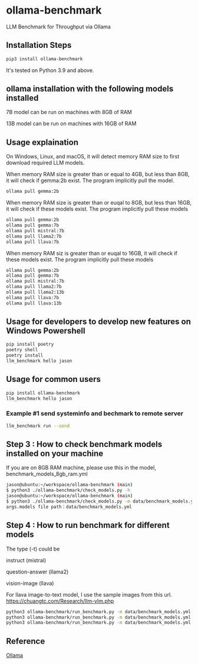 # ollama-benchmark
LLM Benchmark for Throughput via Ollama

## Installation Steps
```bash
pip3 install ollama-benchmark
```
It's tested on Python 3.9 and above.

## ollama installation with the following models installed
7B model can be run on machines with 8GB of RAM

13B model can be run on machines with 16GB of RAM

## Usage explaination
On Windows, Linux, and macOS, it will detect memory RAM size to first download required LLM models.

When memory RAM size is greater than or equal to 4GB, but less than 8GB, it will check if gemma:2b exist. The program implicitly pull the model.
```bash
ollama pull gemma:2b
```

When memory RAM size is greater than or euqal to 8GB, but less than 16GB, it will check if these models exist. The program implicitly pull these models
```bash
ollama pull gemma:2b
ollama pull gemma:7b
ollama pull mistral:7b
ollama pull llama2:7b
ollama pull llava:7b
```

When memory RAM siz is greater than or euqal to 16GB, it will check if these models exist. The program implicitly pull these models
```bash
ollama pull gemma:2b
ollama pull gemma:7b
ollama pull mistral:7b
ollama pull llama2:7b
ollama pull llama2:13b
ollama pull llava:7b
ollama pull llava:13b
```

## Usage for developers to develop new features on Windows Powershell 
```bash
pip install poetry
poetry shell
poetry install
llm_benchmark hello jason
```

## Usage for common users
```bash
pip install ollama-benchmark
llm_benchmark hello jason
``` 

### Example #1 send systeminfo and bechmark to remote server
```bash
llm_benchmark run --send
```

## Step 3 : How to check benchmark models installed on your machine
If you are on 8GB RAM machine, please use this in the model, benchmark_models_8gb_ram.yml

```bash
jason@ubuntu:~/workspace/ollama-benchmark (main)
$ python3 ./ollama-benchmark/check_models.py -h
jason@ubuntu:~/workspace/ollama-benchmark (main)
$ python3 ./ollama-benchmark/check_models.py -m data/benchmark_models.yml
args.models file path：data/benchmark_models.yml
```
## Step 4 : How to run benchmark for different models
The type (-t) could be

instruct (mistral)

question-answer (llama2)

vision-image (llava)

For llava image-to-text model, I use the sample images from this url. <https://chuangtc.com/Research/llm-vlm.php>
```bash
python3 ollama-benchmark/run_benchmark.py -m data/benchmark_models.yml -b data/benchmark1.yml -t instruct
python3 ollama-benchmark/run_benchmark.py -m data/benchmark_models.yml -b data/benchmark1.yml -t question-answer
python3 ollama-benchmark/run_benchmark.py -m data/benchmark_models.yml -b data/benchmark1.yml -t vision-image
```

## Reference
[Ollama](https://ollama.com)
